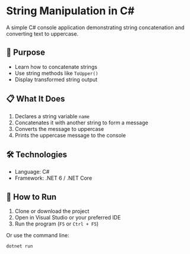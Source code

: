 # String Manipulation in C#

A simple C# console application demonstrating string concatenation and converting text to uppercase.

## 🧠 Purpose

- Learn how to concatenate strings
- Use string methods like `ToUpper()`
- Display transformed string output

## 📋 What It Does

1. Declares a string variable `name`
2. Concatenates it with another string to form a message
3. Converts the message to uppercase
4. Prints the uppercase message to the console

## 🛠️ Technologies

- Language: C#
- Framework: .NET 6 / .NET Core

## 🚀 How to Run

1. Clone or download the project
2. Open in Visual Studio or your preferred IDE
3. Run the program (`F5` or `Ctrl + F5`)

Or use the command line:

```bash
dotnet run
